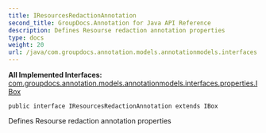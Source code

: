 ```yaml
---
title: IResourcesRedactionAnnotation
second_title: GroupDocs.Annotation for Java API Reference
description: Defines Resourse redaction annotation properties
type: docs
weight: 20
url: /java/com.groupdocs.annotation.models.annotationmodels.interfaces.annotations/iresourcesredactionannotation/
---
```

**All Implemented Interfaces:**
[com.groupdocs.annotation.models.annotationmodels.interfaces.properties.IBox](../../com.groupdocs.annotation.models.annotationmodels.interfaces.properties/ibox)
```
public interface IResourcesRedactionAnnotation extends IBox
```

Defines Resourse redaction annotation properties
